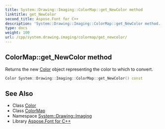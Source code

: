 ```yaml
---
title: System::Drawing::Imaging::ColorMap::get_NewColor method
linktitle: get_NewColor
second_title: Aspose.Font for C++
description: 'System::Drawing::Imaging::ColorMap::get_NewColor method. Returns the new Color object representing the color to which to convert in C++.'
type: docs
weight: 100
url: /cpp/system.drawing.imaging/colormap/get_newcolor/
---
```

## ColorMap::get_NewColor method


Returns the new [Color](../../../system.drawing/color/) object representing the color to which to convert.

```cpp
Color System::Drawing::Imaging::ColorMap::get_NewColor() const
```

## See Also

* Class [Color](../../../system.drawing/color/)
* Class [ColorMap](../)
* Namespace [System::Drawing::Imaging](../../)
* Library [Aspose.Font for C++](../../../)

